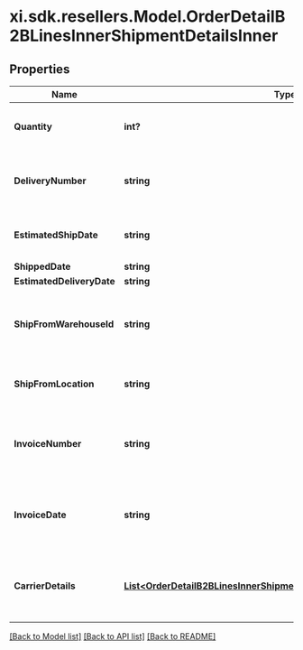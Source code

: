 # xi.sdk.resellers.Model.OrderDetailB2BLinesInnerShipmentDetailsInner

## Properties

Name | Type | Description | Notes
------------ | ------------- | ------------- | -------------
**Quantity** | **int?** | The quantity shipped of the line item. | [optional] 
**DeliveryNumber** | **string** | The actual date of delivery of the line item. | [optional] 
**EstimatedShipDate** | **string** | The date the line item is expected to be shipped. | [optional] 
**ShippedDate** | **string** |  | [optional] 
**EstimatedDeliveryDate** | **string** |  | [optional] 
**ShipFromWarehouseId** | **string** | The ID of the warehouse the product will ship from. | [optional] 
**ShipFromLocation** | **string** | The city and state the line item ships from. | [optional] 
**InvoiceNumber** | **string** | The Ingram Micro invoice number for the line item. | [optional] 
**InvoiceDate** | **string** | The date the IngramMicro invoice was created for the line item. | [optional] 
**CarrierDetails** | [**List&lt;OrderDetailB2BLinesInnerShipmentDetailsInnerCarrierDetailsInner&gt;**](OrderDetailB2BLinesInnerShipmentDetailsInnerCarrierDetailsInner.md) | The shipment carrier details for the line item. | [optional] 

[[Back to Model list]](../README.md#documentation-for-models) [[Back to API list]](../README.md#documentation-for-api-endpoints) [[Back to README]](../README.md)

